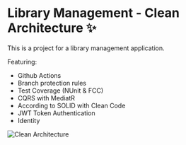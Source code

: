 
# Library Management - Clean Architecture ✨

This is a project for a library management application. 

Featuring: 

- Github Actions
- Branch protection rules
- Test Coverage (NUnit & FCC)
- CQRS with MediatR
- According to SOLID with Clean Code
- JWT Token Authentication
- Identity
  

![Clean Architecture](https://github.com/Bubbelbad/Library-Management/blob/development/images/ClenArch.png)
